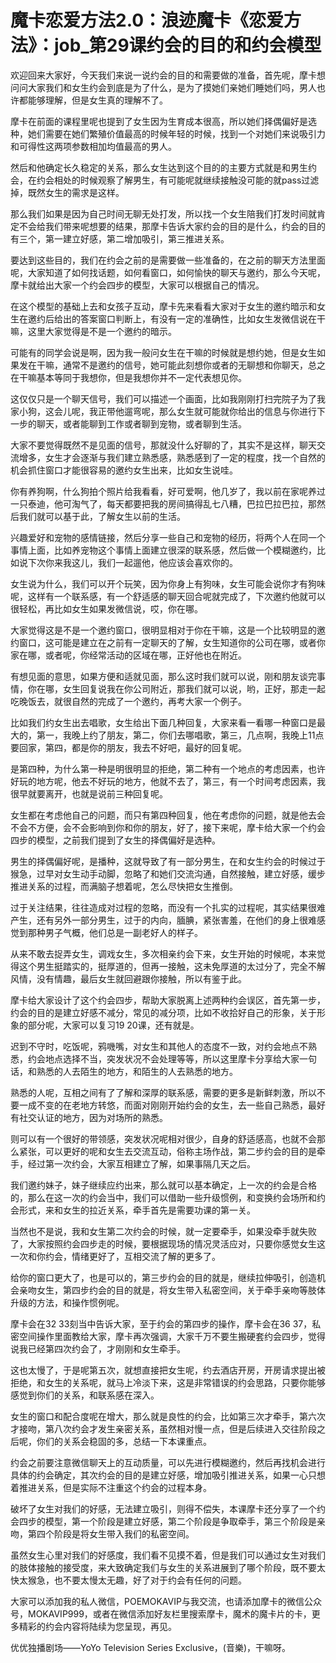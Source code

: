 # 魔卡恋爱方法2.0：浪迹魔卡《恋爱方法》：job_第29课约会的目的和约会模型

欢迎回来大家好，今天我们来说一说约会的目的和需要做的准备，首先呢，摩卡想问问大家我们和女生约会到底是为了什么，是为了摸她们亲她们睡她们吗，男人也许都能够理解，但是女生真的理解不了。

摩卡在前面的课程里呢也提到了女生因为生育成本很高，所以她们择偶偏好是选种，她们需要在她们繁殖价值最高的时候年轻的时候，找到一个对她们来说吸引力和可得性这两项参数相加均值最高的男人。

然后和他确定长久稳定的关系，那么女生达到这个目的的主要方式就是和男生约会，在约会相处的时候观察了解男生，有可能呢就继续接触没可能的就pass过滤掉，既然女生的需求是这样。

那么我们如果是因为自己时间无聊无处打发，所以找一个女生陪我们打发时间就肯定不会给我们带来呢想要的结果，那摩卡告诉大家约会的目的是什么，约会的目的有三个，第一建立好感，第二增加吸引，第三推进关系。

要达到这些目的，我们在约会之前的是需要做一些准备的，在之前的聊天方法里面呢，大家知道了如何找话题，如何看窗口，如何愉快的聊天与邀约，那么今天呢，摩卡就给出大家一个约会四步的模型，大家可以根据自己的情况。

在这个模型的基础上去和女孩子互动，摩卡先来看看大家对于女生的邀约暗示和女生在邀约后给出的答案窗口判断上，有没有一定的准确性，比如女生发微信说在干嘛，这里大家觉得是不是一个邀约的暗示。

可能有的同学会说是啊，因为我一般问女生在干嘛的时候就是想约她，但是女生如果发在干嘛，通常不是邀约的信号，她可能此刻想你或者的无聊想和你聊天，总之在干嘛基本等同于我想你，但是我想你并不一定代表想见你。

这仅仅只是一个聊天信号，我们可以描述一个画面，比如我刚刚打扫完院子为了我家小狗，这会儿呢，我正带他遛弯呢，那么女生就可能就你给出的信息与你进行下一步的聊天，或者能聊到工作或者聊到宠物，或者聊到生活。

大家不要觉得既然不是见面的信号，那就没什么好聊的了，其实不是这样，聊天交流增多，女生才会逐渐与我们建立熟悉感，熟悉感到了一定的程度，找一个自然的机会抓住窗口才能很容易的邀约女生出来，比如女生说哇。

你有养狗啊，什么狗拍个照片给我看看，好可爱啊，他几岁了，我以前在家呢养过一只泰迪，他可淘气了，每天都要把我的房间搞得乱七八糟，巴拉巴拉巴拉，那然后我们就可以基于此，了解女生以前的生活。

兴趣爱好和宠物的感情链接，然后分享一些自己和宠物的经历，将两个人在同一个事情上面，比如养宠物这个事情上面建立很深的联系感，然后做一个模糊邀约，比如说下次你来我这儿，我们一起遛他，他应该会喜欢你的。

女生说为什么，我们可以开个玩笑，因为你身上有狗味，女生可能会说你才有狗味呢，这样有一个联系感，有一个舒适感的聊天回合呢就完成了，下次邀约他就可以很轻松，再比如女生如果发微信说，哎，你在哪。

大家觉得这是不是一个邀约窗口，很明显相对于你在干嘛，这是一个比较明显的邀约窗口，这可能是建立在之前有一定聊天的了解，女生知道你的公司在哪，或者你家在哪，或者呢，你经常活动的区域在哪，正好他也在附近。

有想见面的意思，如果方便和适就见面，那么这时我们就可以说，刚和朋友谈完事情，你在哪，女生回复说我在你公司附近，那我们就可以说，哟，正好，那走一起吃晚饭去，就很自然的完成了一个邀约，再考大家一个例子。

比如我们约女生出去唱歌，女生给出下面几种回复，大家来看一看哪一种窗口是最大的，第一，我晚上约了朋友，第二，你们去哪唱歌，第三，几点啊，我晚上11点要回家，第四，都是你的朋友，我去不好吧，最好的回复呢。

是第四种，为什么第一种是明很明显的拒绝，第二种有一个地点的考虑因素，也许好玩的地方呢，他去不好玩的地方，他就不去了，第三，有一个时间考虑因素，我很早就要离开，也就是说前三种回复呢。

女生都在考虑他自己的问题，而只有第四种回复，他在考虑你的问题，就是他去会不会不方便，会不会影响到你和你的朋友，好了，接下来呢，摩卡给大家一个约会四步的模型，之前我们提到了女生的择偶偏好是选种。

男生的择偶偏好呢，是播种，这就导致了有一部分男生，在和女生约会的时候过于猴急，过早对女生动手动脚，忽略了和她们交流沟通，自然接触，建立好感，缓步推进关系的过程，而满脑子想着呢，怎么尽快把女生推倒。

过于关注结果，往往造成对过程的忽略，而没有一个扎实的过程呢，其实结果很难产生，还有另外一部分男生，过于的内向，腼腆，紧张害羞，在他们的身上很难感觉到那种男子气概，他们总是一副老好人的样子。

从来不敢去捉弄女生，调戏女生，多次相亲约会下来，女生开始的时候呢，本来觉得这个男生挺踏实的，挺厚道的，但再一接触，这未免厚道的太过分了，完全不解风情，没有情趣，最后女生就回避跟你接触，所以有鉴于此。

摩卡给大家设计了这个约会四步，帮助大家脱离上述两种约会误区，首先第一步，约会的目的是建立好感不减分，常见的减分项，比如不收拾好自己的形象，关于形象的部分呢，大家可以复习19 20课，还有就是。

迟到不守时，吃饭呢，鸦嘰嘴，对女生和其他人的态度不一致，对约会地点不熟悉，约会地点选择不当，突发状况不会处理等等，所以这里摩卡分享给大家一句话，和熟悉的人去陌生的地方，和陌生的人去熟悉的地方。

熟悉的人呢，互相之间有了了解和深厚的联系感，需要的更多是新鲜刺激，所以不要一成不变的在老地方转悠，而面对刚刚开始约会的女生，去一些自己熟悉，最好有社交认证的地方，因为对场所的熟悉。

则可以有一个很好的带领感，突发状况呢相对很少，自身的舒适感高，也就不会那么紧张，可以更好的呢和女生去交流互动，俗称主场作战，第二步约会的目的是牵手，经过第一次约会，大家互相建立了解，如果事隔几天之后。

我们邀约妹子，妹子继续应约出来，那么就可以基本确定，上一次的约会是合格的，那么在这一次的约会当中，我们可以借助一些升级惯例，和变换约会场所和约会形式，来和女生的拉近关系，牵手首先是需要功课的第一关。

当然也不是说，我和女生第二次约会的时候，就一定要牵手，如果没牵手就失败了，大家按照约会四步走的时候，要根据现场的情况灵活应对，只要你感觉女生这一次和你约会，情绪更好了，互相交流了解的更多了。

给你的窗口更大了，也是可以的，第三步约会的目的就是，继续拉伸吸引，创造机会亲吻女生，第四步约会的目的就是，将女生带入私密空间，关于牵手亲吻等肢体升级的方法，和操作惯例呢。

摩卡会在32 33刻当中告诉大家，至于约会的第四步的操作，摩卡会在36 37，私密空间操作里面教给大家，摩卡再次强调，大家千万不要生搬硬套约会四步，觉得说我已经第四次约会了，才刚刚和女生牵手。

这也太慢了，于是呢第五次，就想直接把女生呢，约去酒店开房，开房请求提出被拒绝，和女生的关系呢，就马上冷淡下来，这是非常错误的约会思路，只要你能够感觉到你们的关系，和联系感在深入。

女生的窗口和配合度呢在增大，那么就是良性的约会，比如第三次才牵手，第六次才接吻，第八次约会才发生亲密关系，虽然相对慢一点，但是后续进入交往阶段之后呢，你们的关系会稳固的多，总结一下本课重点。

约会之前要注意微信聊天上的互动质量，可以先进行模糊邀约，然后再找机会进行具体的约会确定，其次约会的目的是建立好感，增加吸引推进关系，如果一心只想着推进关系，但是实际不注重这个约会的过程本身。

破坏了女生对我们的好感，无法建立吸引，则得不偿失，本课摩卡还分享了一个约会四步的模型，第一个阶段是建立好感，第二个阶段是争取牵手，第三个阶段是亲吻，第四个阶段是将女生带入我们的私密空间。

虽然女生心里对我们的好感度，我们看不见摸不着，但是我们可以通过女生对我们的肢体接触的接受度，来大致确定我们与女生的关系进展到了哪个阶段，既不要太快太猴急，也不要太慢太无趣，好了对于约会有任何的问题。

大家可以添加我的私人微信，POEMOKAVIP与我交流，也请添加摩卡的微信公众号，MOKAVIP999，或者在微信添加好友栏里搜索摩卡，魔术的魔卡片的卡，更多精彩的约会内容将陆续为您呈现，再见。

优优独播剧场——YoYo Television Series Exclusive，(音樂)，干嘛呀。